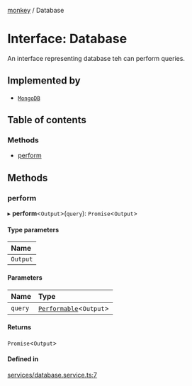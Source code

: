 [monkey](../README.md) / Database

# Interface: Database

An interface representing database teh can perform queries.

## Implemented by

- [`MongoDB`](../classes/MongoDB.md)

## Table of contents

### Methods

- [perform](Database.md#perform)

## Methods

### perform

▸ **perform**<`Output`\>(`query`): `Promise`<`Output`\>

#### Type parameters

| Name |
| :------ |
| `Output` |

#### Parameters

| Name | Type |
| :------ | :------ |
| `query` | [`Performable`](Performable.md)<`Output`\> |

#### Returns

`Promise`<`Output`\>

#### Defined in

[services/database.service.ts:7](https://github.com/bpisano/monkey/blob/0cdd6dc/src/services/database.service.ts#L7)
